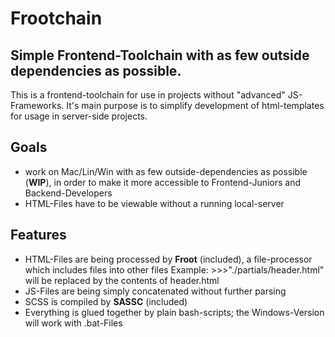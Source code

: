 # Frootchain
## Simple Frontend-Toolchain with as few outside dependencies as possible.

This is a frontend-toolchain for use in projects without "advanced" JS-Frameworks.
It's main purpose is to simplify development of html-templates for usage in server-side projects.

## Goals
- work on Mac/Lin/Win with as few outside-dependencies as possible (**WIP**), in order to make it more accessible to Frontend-Juniors and Backend-Developers
- HTML-Files have to be viewable without a running local-server

## Features
- HTML-Files are being processed by **Froot** (included), a file-processor which includes files into other files
  Example: >>>"./partials/header.html" will be replaced by the contents of header.html
- JS-Files are being simply concatenated without further parsing
- SCSS is compiled by **SASSC** (included)
- Everything is glued together by plain bash-scripts; the Windows-Version will work with .bat-Files



